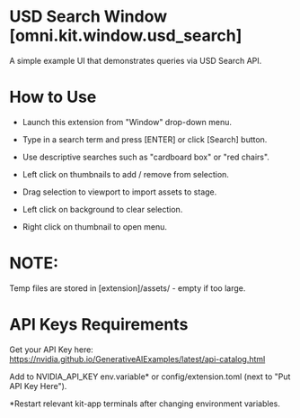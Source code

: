 # USD Search Window [omni.kit.window.usd_search]

A simple example UI that demonstrates queries via USD Search API.

# How to Use

- Launch this extension from "Window" drop-down menu.

- Type in a search term and press [ENTER] or click [Search] button.

- Use descriptive searches such as "cardboard box" or "red chairs".

- Left click on thumbnails to add / remove from selection.

- Drag selection to viewport to import assets to stage.

- Left click on background to clear selection.

- Right click on thumbnail to open menu.

# NOTE:

Temp files are stored in [extension]/assets/ - empty if too large.

# API Keys Requirements

Get your API Key here: https://nvidia.github.io/GenerativeAIExamples/latest/api-catalog.html

Add to NVIDIA_API_KEY env.variable* or config/extension.toml (next to "Put API Key Here").

*Restart relevant kit-app terminals after changing environment variables.

